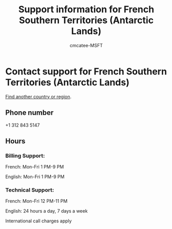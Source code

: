 ﻿---                                
title: Support information for French Southern Territories (Antarctic Lands)
author: cmcatee-MSFT
f1.keywords:
- NOCSH
ms.author: cmcatee
manager: mnirkhe
audience: Admin
ms.topic: reference
ms.service: o365-administration
ms.collection: Adm_Support
localization_priority: Priority
description: Learn how to contact support for your country or region.
ROBOTS: NOINDEX, NOFOLLOW
---

# Contact support for French Southern Territories (Antarctic Lands)

[Find another country or region](../contact-support-for-business-products.md).

## Phone number
+1 312 843 5147

## Hours
### Billing Support:

French: Mon-Fri 1 PM-9 PM

English: Mon-Fri 1 PM-9 PM

### Technical Support:

French: Mon-Fri 12 PM-11 PM

English: 24 hours a day, 7 days a week

International call charges apply